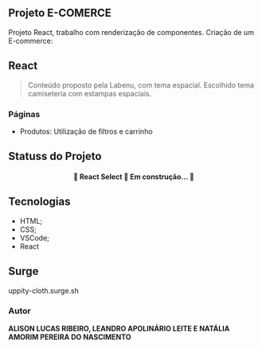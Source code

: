 ## Projeto E-COMERCE

Projeto React, trabalho com renderização de componentes. Criação de um E-commerce:

## React


> Conteúdo proposto pela Labenu, com tema espacial. Escolhido tema camiseteria com estampas espaciais.
### Páginas
- Produtos:
    Utilização de filtros e carrinho

## Statuss do Projeto
<h4 align="center"> 
	🚧  React Select 🚀 Em construção...  🚧
</h4>

## Tecnologias

- HTML;
- CSS;
- VSCode;
- React

## Surge
uppity-cloth.surge.sh

### Autor

**ALISON LUCAS RIBEIRO, LEANDRO APOLINÁRIO LEITE E NATÁLIA AMORIM PEREIRA DO NASCIMENTO**